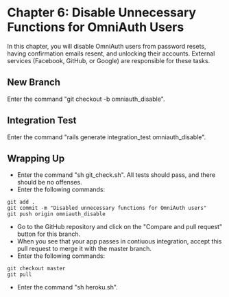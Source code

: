 # Chapter 6: Disable Unnecessary Functions for OmniAuth Users

In this chapter, you will disable OmniAuth users from password resets, having confirmation emails resent, and unlocking their accounts.  External services (Facebook, GitHub, or Google) are responsible for these tasks.

## New Branch
Enter the command "git checkout -b omniauth_disable".

## Integration Test
Enter the command "rails generate integration_test omniauth_disable".

## Wrapping Up
* Enter the command "sh git_check.sh".  All tests should pass, and there should be no offenses.
* Enter the following commands:
```
git add .
git commit -m "Disabled unnecessary functions for OmniAuth users"
git push origin omniauth_disable
```
* Go to the GitHub repository and click on the "Compare and pull request" button for this branch.
* When you see that your app passes in contiuous integration, accept this pull request to merge it with the master branch.
* Enter the following commands:
```
git checkout master
git pull
```
* Enter the command "sh heroku.sh".
